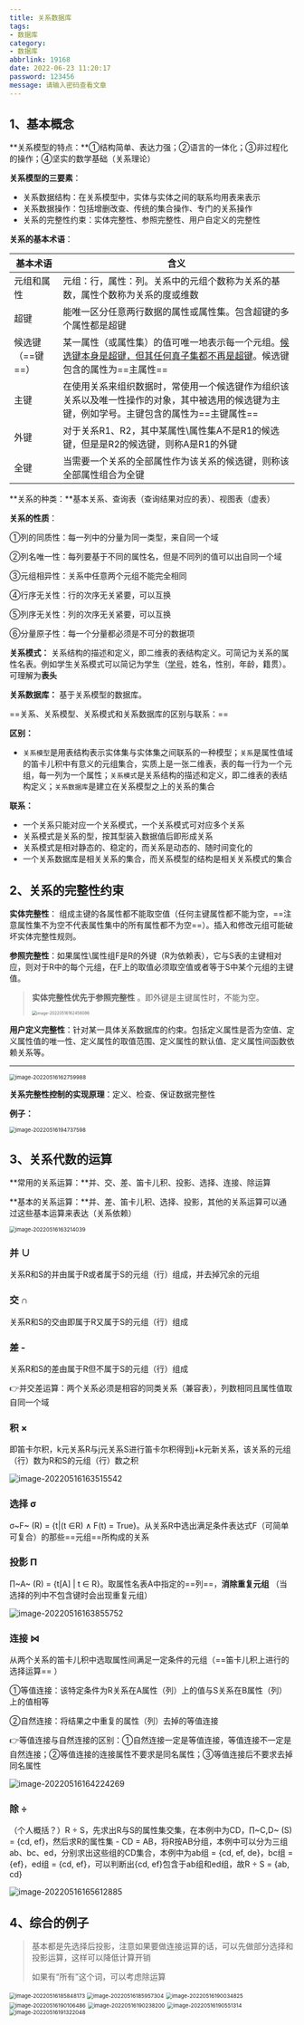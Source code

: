 ```yaml
---
title: 关系数据库
tags: 
- 数据库
category: 
- 数据库
abbrlink: 19168
date: 2022-06-23 11:20:17
password: 123456
message: 请输入密码查看文章
---
```


## 1、基本概念

**关系模型的特点：**①结构简单、表达力强；②语言的一体化；③非过程化的操作；④坚实的数学基础（关系理论）

**关系模型的三要素**：

- 关系数据结构：在关系模型中，实体与实体之间的联系均用表来表示
- 关系数据操作：包括增删改查、传统的集合操作、专门的关系操作
- 关系的完整性约束：实体完整性、参照完整性、用户自定义的完整性

<!-- more -->

**关系的基本术语**：

| 基本术语         | 含义                                                         |
| ---------------- | ------------------------------------------------------------ |
| 元组和属性       | 元组：行，属性：列。关系中的元组个数称为关系的基数，属性个数称为关系的度或维数 |
| 超键             | 能唯一区分任意两行数据的属性或属性集。包含超键的多个属性都是超键 |
| 候选键（==键==） | 某一属性（或属性集）的值可唯一地表示每一个元组。<u>候选键本身是超键，但其任何真子集都不再是超键</u>。候选键包含的属性为==主属性== |
| 主键             | 在使用关系来组织数据时，常使用一个候选键作为组织该关系以及唯一性操作的对象，其中被选用的候选键为主键，例如学号。主键包含的属性为==主键属性== |
| 外键             | 对于关系R1、R2，其中某属性\属性集A不是R1的候选键，但是是R2的候选键，则称A是R1的外键 |
| 全键             | 当需要一个关系的全部属性作为该关系的候选键，则称该全部属性组合为全键 |

**关系的种类：**基本关系、查询表（查询结果对应的表）、视图表（虚表）

**关系的性质**：

①列的同质性：每一列中的分量为同一类型，来自同一个域

②列名唯一性：每列要基于不同的属性名，但是不同列的值可以出自同一个域

③元组相异性：关系中任意两个元组不能完全相同

④行序无关性：行的次序无关紧要，可以互换

⑤列序无关性：列的次序无关紧要，可以互换

⑥分量原子性：每一个分量都必须是不可分的数据项

**关系模式：** 关系结构的描述和定义，即二维表的表结构定义。可简记为关系的属性名表。例如学生关系模式可以简记为学生（<u>学号</u>，姓名，性别，年龄，籍贯）。可理解为**表头** 

**关系数据库：** 基于关系模型的数据库。

==关系、关系模型、关系模式和关系数据库的区别与联系：==

**区别：**

- `关系模型`是用表结构表示实体集与实体集之间联系的一种模型；`关系`是属性值域的笛卡儿积中有意义的元组集合，实质上是一张二维表，表的每一行为一个元组，每一列为一个属性；`关系模式`是关系结构的描述和定义，即二维表的表结构定义；`关系数据库`是建立在关系模型之上的关系的集合

**联系：**

- 一个关系只能对应一个关系模式，一个关系模式可对应多个关系
- 关系模式是关系的型，按其型装入数据值后即形成关系
- 关系模式是相对静态的、稳定的，而关系是动态的、随时间变化的
- 一个关系数据库是相关关系的集合，而关系模型的结构是相关关系模式的集合

## 2、关系的完整性约束

**实体完整性**： 组成主键的各属性都不能取空值（任何主键属性都不能为空，==注意属性集不为空不代表属性集中的所有属性都不为空==）。插入和修改元组可能破坏实体完整性规则。

**参照完整性**：如果属性\属性组F是R的外键（R为依赖表），它与S表的主键相对应，则对于R中的每个元组，在F上的取值必须取空值或者等于S中某个元组的主键值。

> **实体完整性优先于参照完整性** 。即外键是主键属性时，不能为空。
>
> <img src="C:/AppData/Roaming/Typora/typora-user-images/image-20220516162456086.png" alt="image-20220516162456086" style="zoom:50%;" />

**用户定义完整性**：针对某一具体关系数据库的约束。包括定义属性是否为空值、定义属性值的唯一性、定义属性的取值范围、定义属性的默认值、定义属性间函数依赖关系等。

---

<img src="https://s2.loli.net/2022/05/16/SB9MQkbiUuwDPaj.png" alt="image-20220516162759988" style="zoom:67%;" />

**关系完整性控制的实现原理**：定义、检查、保证数据完整性

**例子：**

<img src="https://s2.loli.net/2022/05/16/rXFtZ146I9xePCw.png" alt="image-20220516194737598" style="zoom:67%;" />

## 3、关系代数的运算

**常用的关系运算：**并、交、差、笛卡儿积、投影、选择、连接、除运算

**基本的关系运算：**并、差、笛卡儿积、选择、投影，其他的关系运算可以通过这些基本运算来表达（关系依赖） 

<img src="https://s2.loli.net/2022/05/16/1zVE8DkPaXOYuAe.png" alt="image-20220516163214039" style="zoom:67%;" />

### 并 ∪

关系R和S的并由属于R或者属于S的元组（行）组成，并去掉冗余的元组

### 交 ∩

关系R和S的交由即属于R又属于S的元组（行）组成

### 差 -

关系R和S的差由属于R但不属于S的元组（行）组成

👉并交差运算：两个关系必须是相容的同类关系（兼容表），列数相同且属性值取自同一个域

### 积 ×

即笛卡尔积，k元关系R与j元关系S进行笛卡尔积得到j+k元新关系，该关系的元组（行）数为R和S的元组（行）数之积

![image-20220516163515542](https://s2.loli.net/2022/05/16/6Aq4Di3mdcESkLr.png)

### 选择 σ

σ~F~ (R) = {t|(t ∈R) ∧ F(t) = True}。从关系R中选出满足条件表达式F（可简单可复合）的那些==元组==所构成的关系

### 投影 Π

∏~A~ (R) = {t[A] | t ∈ R}。取属性名表A中指定的==列==，**消除重复元组** （当选择的列中不包含键时会出现重复元组）

![image-20220516163855752](https://s2.loli.net/2022/05/16/yiZbTMXzfPdKh7n.png)

### 连接 ⋈

从两个关系的笛卡儿积中选取属性间满足一定条件的元组（==笛卡儿积上进行的选择运算== ）

①等值连接：该特定条件为R关系在A属性（列）上的值与S关系在B属性（列）上的值相等

②自然连接：将结果之中重复的属性（列）去掉的等值连接

👉等值连接与自然连接的区别：①自然连接一定是等值连接，等值连接不一定是自然连接；②等值连接的连接属性不要求是同名属性；③等值连接后不要求去掉同名属性

![image-20220516164224269](https://s2.loli.net/2022/05/16/43KxoqJRZsfLXvj.png)

### 除 ÷

（个人概括？）R ÷ S，先求出R与S的属性集交集，在本例中为CD，∏~C,D~ (S) = {cd, ef}，然后求R的属性集 - CD = AB，将R按AB分组，本例中可以分为三组ab、bc、ed，分别求出这些组的CD集合，本例中为ab组 = {cd, ef, de}，bc组 = {ef}，ed组 = {cd, ef}，可以判断出{cd, ef}包含于ab组和ed组，故R ÷ S = {ab, cd}

![image-20220516165612885](https://s2.loli.net/2022/05/16/s1ezau8YtGgRPyV.png)

## 4、综合的例子

> 基本都是先选择后投影，注意如果要做连接运算的话，可以先做部分选择和投影运算，这样可以降低计算开销
>
> 如果有“所有”这个词，可以考虑除运算

<img src="https://s2.loli.net/2022/05/16/sNoQwLK7nvU3eWu.png" alt="image-20220516185848173" style="zoom:67%;" />

<img src="https://s2.loli.net/2022/05/16/pjqTRbnkX8VPLfy.png" alt="image-20220516185957304" style="zoom:67%;" />

<img src="https://s2.loli.net/2022/05/16/fjmZiRI2uoJaAXb.png" alt="image-20220516190034825" style="zoom:67%;" />

<img src="https://s2.loli.net/2022/05/16/DLAMuWNqnKVo923.png" alt="image-20220516190106486" style="zoom:67%;" />

<img src="https://s2.loli.net/2022/05/16/gQGOdZX5zUB3KTf.png" alt="image-20220516190238200" style="zoom:67%;" />

<img src="https://s2.loli.net/2022/05/16/rjBwDJC1KUzI35h.png" alt="image-20220516190551314" style="zoom:67%;" />

<img src="https://s2.loli.net/2022/05/16/vpOuMmTFUZKsJAL.png" alt="image-20220516191322048" style="zoom:67%;" />

